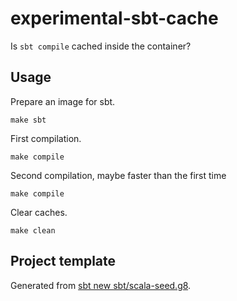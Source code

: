 # experimental-sbt-cache

Is `sbt compile` cached inside the container?

## Usage

Prepare an image for sbt.

``` shell
make sbt
```

First compilation.

``` shell
make compile
```

Second compilation, maybe faster than the first time

``` shell
make compile
```

Clear caches.

``` shell
make clean
```

## Project template

Generated from [sbt new sbt/scala-seed.g8](https://www.scala-sbt.org/1.x/docs/Hello.html).
